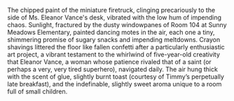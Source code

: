 The chipped paint of the miniature firetruck, clinging precariously to the side of Ms. Eleanor Vance's desk, vibrated with the low hum of impending chaos.  Sunlight, fractured by the dusty windowpanes of Room 104 at Sunny Meadows Elementary, painted dancing motes in the air, each one a tiny, shimmering promise of sugary snacks and impending meltdowns.  Crayon shavings littered the floor like fallen confetti after a particularly enthusiastic art project, a vibrant testament to the whirlwind of five-year-old creativity that Eleanor Vance, a woman whose patience rivaled that of a saint (or perhaps a very, very tired superhero), navigated daily.  The air hung thick with the scent of glue, slightly burnt toast (courtesy of Timmy’s perpetually late breakfast), and the indefinable, slightly sweet aroma unique to a room full of small children.
